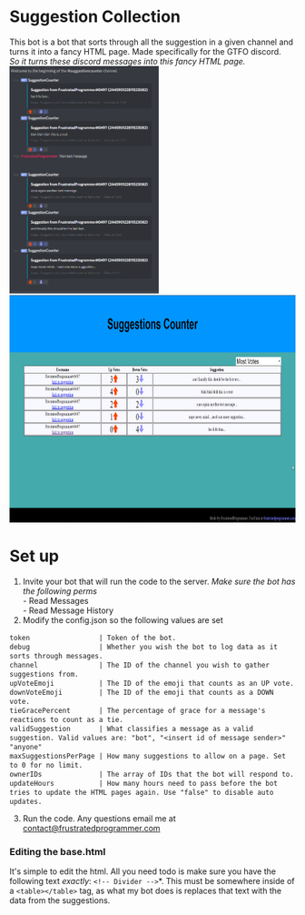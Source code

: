 # Suggestion Collection
This bot is a bot that sorts through all the suggestion in a given channel and turns it into a fancy HTML page. Made specifically for the GTFO discord.
<br><span>*So it turns these discord messages into this fancy HTML page.*</span><br><span><img src="./DiscordScreenie.png" height="400"><img src="./Screenie.png" height="400"></span>

# Set up
1. Invite your bot that will run the code to the server. *Make sure the bot has the following perms*
  <br>\- Read Messages
  <br>\- Read Message History
2. Modify the config.json so the following values are set
  ```
  token                 | Token of the bot.
  debug                 | Whether you wish the bot to log data as it sorts through messages. 
  channel               | The ID of the channel you wish to gather suggestions from.
  upVoteEmoji           | The ID of the emoji that counts as an UP vote.
  downVoteEmoji         | The ID of the emoji that counts as a DOWN vote.
  tieGracePercent       | The percentage of grace for a message's reactions to count as a tie.
  validSuggestion       | What classifies a message as a valid suggestion. Valid values are: "bot", "<insert id of message sender>" "anyone"
  maxSuggestionsPerPage | How many suggestions to allow on a page. Set to 0 for no limit.
  ownerIDs              | The array of IDs that the bot will respond to.
  updateHours           | How many hours need to pass before the bot tries to update the HTML pages again. Use "false" to disable auto updates.
  ```
3. Run the code. Any questions email me at contact@frustratedprogrammer.com

### Editing the base.html
It's simple to edit the html. All you need todo is make sure you have the following text *exactly*: `<!-- Divider -->`*. This must be somewhere inside of a `<table></table>` tag, as what my bot does is replaces that text with the data from the suggestions.

